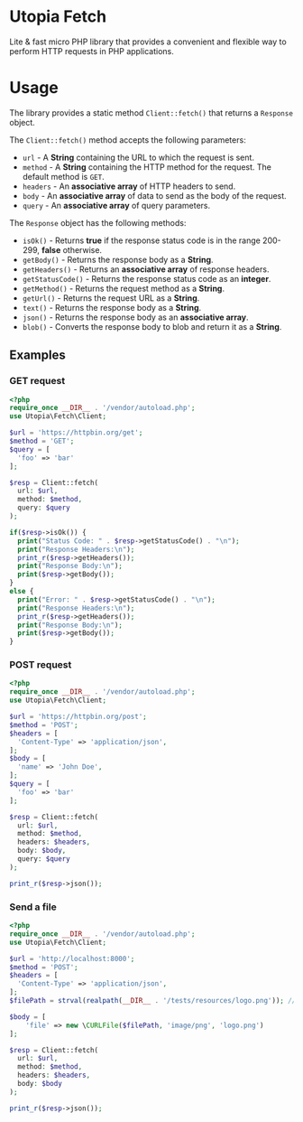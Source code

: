 # Utopia Fetch
Lite & fast micro PHP library that provides a convenient and flexible way to perform HTTP requests in PHP applications.

# Usage
The library provides a static method `Client::fetch()` that returns a `Response` object.

The `Client::fetch()` method accepts the following parameters:
- `url` - A **String** containing the URL to which the request is sent.
- `method` - A **String** containing the HTTP method for the request. The default method is `GET`.
- `headers` - An **associative array** of HTTP headers to send.
- `body` - An **associative array** of data to send as the body of the request.
- `query` - An **associative array** of query parameters.
  
The `Response` object has the following methods:
- `isOk()` - Returns **true** if the response status code is in the range 200-299, **false** otherwise.
- `getBody()` - Returns the response body as a **String**.
- `getHeaders()` - Returns an **associative array** of response headers.
- `getStatusCode()` - Returns the response status code as an **integer**.
- `getMethod()` - Returns the request method as a **String**.
- `getUrl()` - Returns the request URL as a **String**.
- `text()` - Returns the response body as a **String**.
- `json()` - Returns the response body as an **associative array**.
- `blob()` - Converts the response body to blob and return it as a **String**.
  
## Examples
### GET request
```php
<?php
require_once __DIR__ . '/vendor/autoload.php';
use Utopia\Fetch\Client;

$url = 'https://httpbin.org/get';
$method = 'GET';
$query = [
  'foo' => 'bar'
];

$resp = Client::fetch(
  url: $url,
  method: $method,
  query: $query
);

if($resp->isOk()) { 
  print("Status Code: " . $resp->getStatusCode() . "\n");
  print("Response Headers:\n");
  print_r($resp->getHeaders());
  print("Response Body:\n");
  print($resp->getBody());
}
else {
  print("Error: " . $resp->getStatusCode() . "\n");
  print("Response Headers:\n");
  print_r($resp->getHeaders());
  print("Response Body:\n");
  print($resp->getBody());
}
```
### POST request
```php
<?php
require_once __DIR__ . '/vendor/autoload.php';
use Utopia\Fetch\Client;

$url = 'https://httpbin.org/post';
$method = 'POST';
$headers = [
  'Content-Type' => 'application/json',
];
$body = [
  'name' => 'John Doe',
];
$query = [
  'foo' => 'bar'
];

$resp = Client::fetch(
  url: $url,
  method: $method,
  headers: $headers,
  body: $body,
  query: $query
);

print_r($resp->json());
```
### Send a file
```php
<?php
require_once __DIR__ . '/vendor/autoload.php';
use Utopia\Fetch\Client;

$url = 'http://localhost:8000';
$method = 'POST';
$headers = [
  'Content-Type' => 'application/json',
];
$filePath = strval(realpath(__DIR__ . '/tests/resources/logo.png')); // Absolute path to the file

$body = [
    'file' => new \CURLFile($filePath, 'image/png', 'logo.png')
];

$resp = Client::fetch(
  url: $url,
  method: $method,
  headers: $headers,
  body: $body
);

print_r($resp->json());
```
